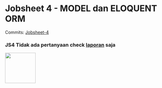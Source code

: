 # Jobsheet 4 - MODEL dan ELOQUENT ORM
Commits: [Jobsheet-4](https://github.com/search?q=repo%3ARaruu%2FPolinema.Task+JS4&type=commits)

### JS4 Tidak ada pertanyaan check [laporan](https://1drv.ms/f/c/60e6043c8101a60a/EqL_CGeINmZNj3vWWNmJvoMB4nby17qHOW8uTixmDTTCDQ?e=WwXetD) saja

<div>
  <img width="100" src="https://media.tenor.com/45RM0-hEnm0AAAAj/marisa.gif"/>
<div>
